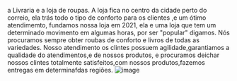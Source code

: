 a Livraria e a loja de roupas. 
A loja  fica no centro da cidade perto do correio, ela trás todo o tipo de conforto para os clientes ,e um ótimo atendimemto, fundamos nossa loja em 2021, ela e uma loja que tem um determinado movimento em algumas horas, por ser "popular" digamos.
 Nós procuramos sempre obter roubas de conforto e livros de todas as variedades.
 Nosso atendimento os clintes possuem agilidade,garantiamos a qualidade do atendimentos,e de nossos produtos, e procuramos deichar nossos clintes totalmente satisfeitos,com nossos produtos,fazemos entregas  em determinafdas regiões.
![image](https://user-images.githubusercontent.com/108475643/202475205-957673d3-710c-4ba6-805b-33dc7f0fb743.png)

